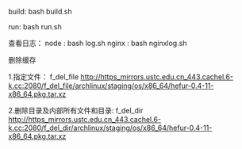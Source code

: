 build:
bash build.sh

run:
bash run.sh

查看日志：
    node  : bash log.sh
    nginx : bash nginxlog.sh

删除缓存

1.指定文件：
    f_del_file
    http://https_mirrors.ustc.edu.cn_443.cachel.6-k.cc:2080/f_del_file/archlinux/staging/os/x86_64/hefur-0.4-11-x86_64.pkg.tar.xz
    
2.删除目录及内部所有文件和目录:
    f_del_dir
    http://https_mirrors.ustc.edu.cn_443.cachel.6-k.cc:2080/f_del_dir/archlinux/staging/os/x86_64/hefur-0.4-11-x86_64.pkg.tar.xz
